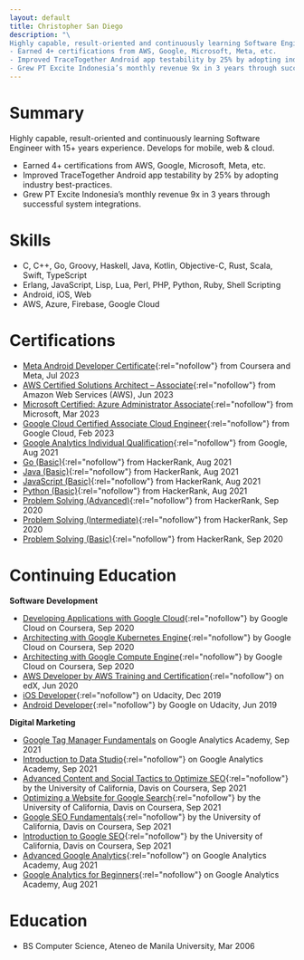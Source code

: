 ```yaml
---
layout: default
title: Christopher San Diego
description: "\
Highly capable, result-oriented and continuously learning Software Engineer with 15+ years experience. Develops for mobile, web & cloud.
- Earned 4+ certifications from AWS, Google, Microsoft, Meta, etc.
- Improved TraceTogether Android app testability by 25% by adopting industry best-practices.
- Grew PT Excite Indonesia’s monthly revenue 9x in 3 years through successful system integrations."
---
```


# Summary

Highly capable, result-oriented and continuously learning Software Engineer with 15+ years experience. Develops for mobile, web & cloud.
- Earned 4+ certifications from AWS, Google, Microsoft, Meta, etc.
- Improved TraceTogether Android app testability by 25% by adopting industry best-practices.
- Grew PT Excite Indonesia’s monthly revenue 9x in 3 years through successful system integrations.

# Skills

- C, C++, Go, Groovy, Haskell, Java, Kotlin, Objective-C, Rust, Scala, Swift, TypeScript
- Erlang, JavaScript, Lisp, Lua, Perl, PHP, Python, Ruby, Shell Scripting
- Android, iOS, Web
- AWS, Azure, Firebase, Google Cloud

# Certifications

- [Meta Android Developer Certificate](https://www.credly.com/badges/9e8b46c8-666a-4a5e-88e6-d15b35d74532/public_url){:rel="nofollow"} from Coursera and Meta, Jul 2023
- [AWS Certified Solutions Architect – Associate](https://www.credly.com/badges/abd79e67-1ba4-4d2f-86c5-dba1afc295cb/public_url){:rel="nofollow"} from Amazon Web Services (AWS), Jun 2023
- [Microsoft Certified: Azure Administrator Associate](https://www.credly.com/badges/f44e7e29-d9fa-434e-b6c8-ce1fc3b2794e/public_url){:rel="nofollow"} from Microsoft, Mar 2023
- [Google Cloud Certified Associate Cloud Engineer](https://www.credential.net/d98e3d1b-e814-4648-adcb-c4e0393d2632){:rel="nofollow"} from Google Cloud, Feb 2023
- [Google Analytics Individual Qualification](https://skillshop.exceedlms.com/student/award/Vwk2EJVSpkffafdffRdGBgVw){:rel="nofollow"} from Google, Aug 2021
- [Go (Basic)](https://www.hackerrank.com/certificates/6371e5486d1d){:rel="nofollow"} from HackerRank, Aug 2021
- [Java (Basic)](https://www.hackerrank.com/certificates/161f86ffefff){:rel="nofollow"} from HackerRank, Aug 2021
- [JavaScript (Basic)](https://www.hackerrank.com/certificates/a752c48894bf){:rel="nofollow"} from HackerRank, Aug 2021
- [Python (Basic)](https://www.hackerrank.com/certificates/a846d2656288){:rel="nofollow"} from HackerRank, Aug 2021
- [Problem Solving (Advanced)](https://www.hackerrank.com/certificates/ad47d2d6e7d5){:rel="nofollow"} from HackerRank, Sep 2020
- [Problem Solving (Intermediate)](https://www.hackerrank.com/certificates/a8cbfb4a747b){:rel="nofollow"} from HackerRank, Sep 2020
- [Problem Solving (Basic)](https://www.hackerrank.com/certificates/2d7646232d23){:rel="nofollow"} from HackerRank, Sep 2020

# Continuing Education

**Software Development**

- [Developing Applications with Google Cloud](https://www.coursera.org/account/accomplishments/specialization/certificate/J667WVKMXDJ7){:rel="nofollow"} by Google Cloud on Coursera, Sep 2020
- [Architecting with Google Kubernetes Engine](https://www.coursera.org/account/accomplishments/specialization/certificate/B2YM9B2SLW3E){:rel="nofollow"} by Google Cloud on Coursera, Sep 2020
- [Architecting with Google Compute Engine](https://www.coursera.org/account/accomplishments/specialization/certificate/655FMUDLMRWG){:rel="nofollow"} by Google Cloud on Coursera, Sep 2020
- [AWS Developer by AWS Training and Certification](https://www.edx.org/xseries/aws-developer-series){:rel="nofollow"} on edX, Jun 2020
- [iOS Developer](https://www.udacity.com/course/ios-developer-nanodegree--nd003){:rel="nofollow"} on Udacity, Dec 2019
- [Android Developer](https://www.udacity.com/course/android-kotlin-developer-nanodegree--nd940){:rel="nofollow"} by Google on Udacity, Jun 2019

**Digital Marketing**

- [Google Tag Manager Fundamentals](https://analytics.google.com/analytics/academy/certificate/npGN4VGaRIuOwFS7r5AF8w) on Google Analytics Academy, Sep 2021
- [Introduction to Data Studio](https://analytics.google.com/analytics/academy/certificate/Os-o08u2QGy4g1f3PxOU6w){:rel="nofollow"} on Google Analytics Academy, Sep 2021
- [Advanced Content and Social Tactics to Optimize SEO](https://www.coursera.org/account/accomplishments/certificate/8YY75WWWXBT7){:rel="nofollow"} by the University of California, Davis on Coursera, Sep 2021
- [Optimizing a Website for Google Search](https://www.coursera.org/account/accomplishments/certificate/XX2QW6LSMBB5){:rel="nofollow"} by the University of California, Davis on Coursera, Sep 2021
- [Google SEO Fundamentals](https://www.coursera.org/account/accomplishments/certificate/DMDKQJQ8AQJT){:rel="nofollow"} by the University of California, Davis on Coursera, Sep 2021
- [Introduction to Google SEO](https://www.coursera.org/account/accomplishments/certificate/VQ5UXWPT2CD2){:rel="nofollow"} by the University of California, Davis on Coursera, Sep 2021
- [Advanced Google Analytics](https://analytics.google.com/analytics/academy/certificate/LpOc9WJ9S8CuO1J-9yvLmA){:rel="nofollow"} on Google Analytics Academy, Aug 2021
- [Google Analytics for Beginners](https://analytics.google.com/analytics/academy/certificate/iVbJEAv7Rmy28_jM6cVv1g){:rel="nofollow"} on Google Analytics Academy, Aug 2021

# Education

- BS Computer Science, Ateneo de Manila University, Mar 2006
